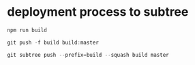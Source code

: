 # deployment process to subtree

```javascript
npm run build

git push -f build build:master

git subtree push --prefix=build --squash build master
```
